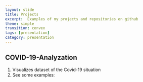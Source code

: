 ```yaml
---
layout: slide
title: Projects
excerpt:  Examples of my projects and repositories on github
theme: simple
transition: convex
tags: [presentation]
category: presentation
---
```

<section data-markdown>

## COVID-19-Analyzation
1. Visualizes dataset of the Covid-19 situation
2. See some examples:

<img source="master/images/conf-dead.jpg"/>
